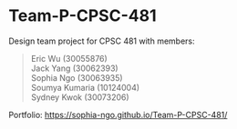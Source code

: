# Team-P-CPSC-481
Design team project for CPSC 481 with members:

> Eric Wu (30055876) <br>
> Jack Yang (30062393) <br>
> Sophia Ngo (30063935) <br>
> Soumya Kumaria (10124004) <br>
> Sydney Kwok (30073206)

Portfolio: https://sophia-ngo.github.io/Team-P-CPSC-481/
